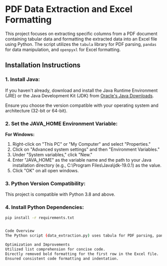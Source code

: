 # PDF Data Extraction and Excel Formatting

This project focuses on extracting specific columns from a PDF document containing tabular data and formatting the extracted data into an Excel file using Python. The script utilizes the `tabula` library for PDF parsing, `pandas` for data manipulation, and `openpyxl` for Excel formatting.

## Installation Instructions

### 1. Install Java:

If you haven't already, download and install the Java Runtime Environment (JRE) or the Java Development Kit (JDK) from [Oracle's Java Downloads](https://www.oracle.com/java/technologies/downloads/).

Ensure you choose the version compatible with your operating system and architecture (32-bit or 64-bit).

### 2. Set the JAVA_HOME Environment Variable:

**For Windows:**

1. Right-click on "This PC" or "My Computer" and select "Properties."
2. Click on "Advanced system settings" and then "Environment Variables."
3. Under "System variables," click "New."
4. Enter "JAVA_HOME" as the variable name and the path to your Java installation directory (e.g., C:\Program Files\Java\jdk-19.0.1) as the value.
5. Click "OK" on all open windows.

### 3. Python Version Compatibility:

This project is compatible with Python 3.8 and above.

### 4. Install Python Dependencies:

```bash
pip install -r requirements.txt


Code Overview
The Python script (data_extraction.py) uses tabula for PDF parsing, pandas for data manipulation, and openpyxl for Excel formatting. The script extracts specific columns from a PDF document, removes bold formatting, and saves the data to an Excel file.

Optimization and Improvements
Utilized list comprehension for concise code.
Directly removed bold formatting for the first row in the Excel file.
Ensured consistent code formatting and indentation.
